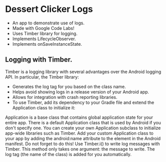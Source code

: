 # Dessert Clicker Logs
- An app to demonstrate use of logs.
- Made with Google Code Labs!
- Uses Timber library for logging.
- Implements LifecycleObserver.
- Implements onSaveInstanceState.

## Logging with Timber.
Timber is a logging library with several advantages over the Android logging API. In particular, the Timber library:

- Generates the log tag for you based on the class name.
- Helps avoid showing logs in a release version of your Android app.
- Allows for integration with crash reporting libraries.
- To use Timber, add its dependency to your Gradle file and extend the Application class to initialize it:

Application is a base class that contains global application state for your entire app. There is a default Application class that is used by Android if you don't specify one. You can create your own Application subclass to initialize app-wide libraries such as Timber.
Add your custom Application class to your app by adding the android:name attribute to the <application> element in the Android manifest. Do not forget to do this!
Use Timber.i() to write log messages with Timber. This method only takes one argument: the message to write. The log tag (the name of the class) is added for you automatically.

